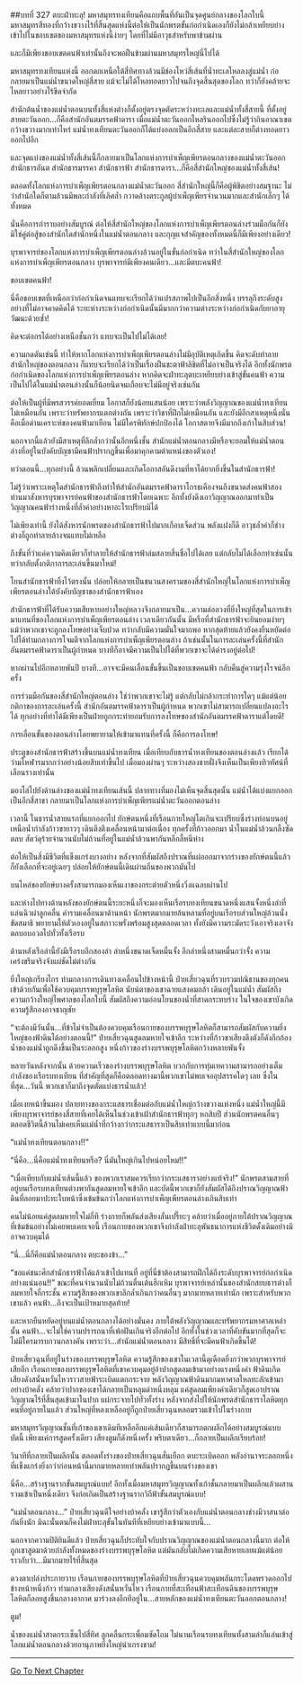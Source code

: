 ##บทที่ 327 ตบะฝ่าทะลุ!
มหาสมุทรทงเทียนคือแถบพื้นที่อันเป็นจุดศูนย์กลางของโลกใบนี้ มหาสมุทรสีทองที่กว้างขวางไร้ที่สิ้นสุดแห่งนี้ต่อให้เป็นนักพรตขั้นก่อกำเนิดเองก็ยังไม่กล้าเหยียบย่างเข้าไปในขอบเขตของมหาสมุทรแห่งนี้ง่ายๆ โดยที่ไม่มีอาวุธสำหรับพาข้ามผ่าน

และก็มีเพียงขอบเขตคนฟ้าเท่านั้นถึงจะพอฝืนข้ามผ่านมหาสมุทรใหญ่นี่ไปได้

มหาสมุทรทงเทียนแห่งนี้ ออกตกเหนือใต้สี่ทิศทางล้วนมีช่องโหว่สี่เส้นที่น้ำทะเลไหลลงสู่แม่น้ำ ก่อกลายมาเป็นแม่น้ำขนาดใหญ่สี่สาย แม้จะไม่ได้ไหลทอดยาวไปจนถึงจุดสิ้นสุดของโลก ทว่าก็ยังคล้ายจะไหลยาวอย่างไร้ขีดจำกัด

สำนักต้นน้ำของแม่น้ำตอนบนทั้งสี่แห่งต่างก็ตั้งอยู่ตรงจุดตัดระหว่างทะเลและแม่น้ำทั้งสี่สายนี้ ที่ตั้งอยู่สายตะวันออก...ก็คือสำนักอันตมรรคฟ้าดารา เมื่อแม่น้ำตะวันออกไหลรินออกไปซึ่งไม่รู้ว่ากินอาณาเขตกว้างขวางมากเท่าไหร่ แม่น้ำทงเทียนตะวันออกก็ได้แบ่งออกเป็นอีกสี่สาย และแต่ละสายก็ต่างทอดยาวออกไปอีก

และจุดแบ่งของแม่น้ำทั้งสี่เส้นนี้ก็กลายมาเป็นโลกแห่งการบำเพ็ญเพียรตอนกลางของแม่น้ำตะวันออก สำนักธารอันต สำนักธารมรรคา สำนักธารฟ้า สำนักธารดารา...ก็คือสี่สำนักใหญ่ของแม่น้ำทั้งสี่เส้น!

ตลอดทั้งโลกแห่งการบำเพ็ญเพียรตอนกลางแม่น้ำตะวันออก สี่สำนักใหญ่นี้ก็คือผู้พิชิตอย่างสมฐานะ ไม่ว่าสำนักใดก็ตามล้วนมีพละกำลังที่เลิศล้ำ กวาดล้างตระกูลผู้บำเพ็ญเพียรจำนวนมากและสำนักเล็กๆ ได้ทั้งหมด

นั่นคือการกำราบอย่างสัมบูรณ์ ต่อให้สี่สำนักใหญ่ของโลกแห่งการบำเพ็ญเพียรตอนล่างร่วมมือกันก็ยังมิใช่คู่ต่อสู้ของสำนักใดสำนักหนึ่งในแม่น้ำตอนกลาง และกุญแจสำคัญของทั้งหมดนี้ก็มีเพียงอย่างเดียว!

บุรพาจารย์ของโลกแห่งการบำเพ็ญเพียรตอนล่างล้วนอยู่ในขั้นก่อกำเนิด ทว่าในสี่สำนักใหญ่ของโลกแห่งการบำเพ็ญเพียรตอนกลาง บุรพาจารย์มีเพียงคนเดียว...และมีตบะคนฟ้า!

ขอบเขตคนฟ้า!

นี่คือขอบเขตที่เหนือกว่าก่อกำเนิดจนแทบจะเรียกได้ว่าแปรสภาพไปเป็นอีกสิ่งหนึ่ง บรรลุถึงระดับสูงอย่างที่ไม่อาจคาดคิดได้ ระยะห่างระหว่างก่อกำเนิดนั้นมีมากกว่าความต่างระหว่างก่อกำเนิดกับยาอายุวัฒนะด้วยซ้ำ!

คิดจะต่อกรได้อย่างเหนือชั้นกว่า แทบจะเป็นไปไม่ได้เลย!

ความกดดันเช่นนี้ ทำให้หากโลกแห่งการบำเพ็ญเพียรตอนล่างไม่มีอุบัติเหตุเกิดขึ้น คิดจะดับทำลายสำนักใหญ่ของตอนกลาง ก็แทบจะเรียกได้ว่าเป็นเรื่องฝืนชะตาฟ้าลิขิตที่ไม่อาจเป็นจริงได้ อีกทั้งนักพรตก่อกำเนิดของโลกแห่งการบำเพ็ญเพียรตอนล่าง หากคิดจะฝ่าทะลุตบะเหยียบย่างเข้าสู่ขั้นคนฟ้า ความเป็นไปได้ในแม่น้ำตอนล่างนั้นก็น้อยนิดจนเกือบจะไม่มีอยู่จริงเช่นกัน

ต่อให้เป็นผู้ที่มีพรสวรรค์ยอดเยี่ยม โอกาสก็ยังน้อยแสนน้อย เพราะว่าพลังวิญญาณของแม่น้ำทงเทียนไม่เหมือนกัน เพราะว่าทรัพยากรแตกต่างกัน เพราะว่าวิชาที่ฝึกไม่เหมือนกัน และยังมีอีกสาเหตุหนึ่งนั่นคือเมื่อด่านเคราะห์ของคนฟ้ามาเยือน ไม่มีใครพิทักษ์ปกป้องได้ โอกาสตายจึงมีมากถึงเก้าในสิบส่วน!

นอกจากนี้แล้วยังมีสาเหตุที่ลึกล้ำกว่านั้นอีกหนึ่งชั้น สำนักแม่น้ำตอนกลางมีหรือจะยอมให้แม่น้ำตอนล่างที่อยู่ในบังคับบัญชามีคนฟ้าปรากฏขึ้นเพื่อมาคุกคามตำแหน่งของตัวเอง!

ทว่าตอนนี้...ทุกอย่างนี้ ล้วนพลิกเปลี่ยนและเกิดโอกาสอันดีงามที่หาได้ยากยิ่งขึ้นในสำนักธารฟ้า!

ไม่รู้ว่าเพราะเหตุใดสำนักธารฟ้าถึงทำให้สำนักอันตมรรคฟ้าดาราโกรธเคืองจนถึงขนาดส่งคนฟ้าสองท่านมาสังหารบุรพาจารย์คนฟ้าของสำนักธารฟ้าโดยเฉพาะ อีกทั้งยังดึงเอาวิญญาณออกมาทำเป็นวิญญาณคนฟ้าร่างหนึ่งที่ล้ำค่าอย่างหาอะไรเปรียบมิได้

ไม่เพียงเท่านี้ ยังได้สังหารนักพรตของสำนักธารฟ้าไปมากเกือบเจ็ดส่วน พลังแฝงก็ดี อาวุธล้ำค่าก็ช่าง ต่างก็ถูกทำลายล้างจนแทบไม่เหลือ

ถึงขั้นที่ว่าแค่ความคิดเดียวก็ทำลายให้สำนักธารฟ้าล่มสลายสิ้นชื่อไปได้เลย แต่กลับไม่ได้เลือกทำเช่นนั้น ทว่ากลับตั้งกติกาการละเล่นขึ้นมาใหม่!

โยนสำนักธารฟ้าทิ้งไว้ตรงนั้น ปล่อยให้กลายเป็นชนวนสงครามของสี่สำนักใหญ่ในโลกแห่งการบำเพ็ญเพียรตอนล่างใต้บังคับบัญชาของสำนักธารฟ้าเอง

สำนักธารฟ้าที่ได้รับความเสียหายอย่างใหญ่หลวงจึงกลายมาเป็น...ความล่อลวงที่ยิ่งใหญ่ที่สุดในการเข้ามาแทนที่ของโลกแห่งการบำเพ็ญเพียรตอนล่าง เวลาเดียวกันนั้น มีหรือที่สำนักธารฟ้าจะยินยอมง่ายๆ แม้ว่าพวกเขาจะถูกลงโทษอย่างเจ็บปวด ทว่ากลับมีความมั่นใจมากพอ หากสุดท้ายแล้วยังคงยืนหยัดต่อไปได้ท่ามกลางการโจมตีจากโลกแห่งการบำเพ็ญเพียรตอนล่าง ถ้าเช่นนั้นในการละเล่นครั้งนี้ที่สำนักอันตมรรคฟ้าดาราเป็นผู้กำหนด บางทีก็อาจมีความเป็นไปได้ที่พวกเขาจะได้ดำรงอยู่ต่อไป!

หากผ่านไปอีกหลายพันปี บางที...อาจจะมีคนเลื่อนขั้นขึ้นเป็นขอบเขตคนฟ้า กลับคืนสู่ความรุ่งโรจน์อีกครั้ง

การร่วมมือกันของสี่สำนักใหญ่ตอนล่าง ใช่ว่าพวกเขาจะไม่รู้ แต่กลับไม่กล้ากระทำการใดๆ แม้แต่น้อย กติกาของการละเล่นครั้งนี้ สำนักอันตมรรคฟ้าดาราเป็นผู้กำหนด พวกเขาไม่สามารถเปลี่ยนแปลงอะไรได้ ทุกอย่างที่ทำได้มีเพียงเป็นฝ่ายถูกกระทำยอมรับการลงโทษของสำนักอันตมรรคฟ้าดาราแต่โดยดี!

การเลื่อนขั้นของตอนล่างโดยพยายามให้เข้ามาแทนที่ครั้งนี้ ก็คือการลงโทษ!

ประตูของสำนักธารฟ้าสร้างขึ้นบนแม่น้ำทงเทียน เมื่อเทียบกับธารน้ำทงเทียนของตอนล่างแล้ว เรียกได้ว่ามโหฬารมากกว่าอย่างน้อยสิบเท่าขึ้นไป เมื่อมองผ่านๆ ระหว่างสองชายฝั่งจึงเห็นเป็นเพียงทิวทัศน์ที่เลือนรางเท่านั้น

มองไล่ไปยังด้านล่างของแม่น้ำทงเทียนเส้นนี้ ปลายทางที่มองไม่เห็นจุดสิ้นสุดนั้น แม่น้ำได้แบ่งแยกออกเป็นอีกสี่สาขา กลายมาเป็นโลกแห่งการบำเพ็ญเพียรแม่น้ำตะวันออกตอนล่าง

เวลานี้ ในธารน้ำสายแรกที่แยกออกไป ยักษ์ตนหนึ่งที่เรือนกายใหญ่โตเกินจะเปรียบซึ่งร่างท่อนบนอยู่เหนือน้ำกำลังก้าวขายาวๆ เดินตึงตึงเคลื่อนหน้ามาต่อเนื่อง ทุกครั้งที่ก้าวออกมา น้ำในแม่น้ำล้วนกลิ้งซัดตลบ สัตว์ดุร้ายจำนวนนับไม่ถ้วนที่อยู่ในแม่น้ำล้วนพากันหลีกลี้หนีห่าง

ต่อให้เป็นสิ่งมีชีวิตที่แข็งแกร่งบางอย่าง หลังจากที่สัมผัสถึงปราณที่แผ่ออกมาจากร่างของยักษ์ตนนี้แล้วก็ยังเลือกที่จะอยู่เฉยๆ ปล่อยให้ยักษ์ตนนี้เดินผ่านถิ่นของพวกมันไป

บนไหล่ของยักษ์บางครั้งสามารถมองเห็นเงาของกระต่ายตัวหนึ่งวิ่งแฉลบผ่านไป

และห่างไปทางด้านหลังของยักษ์ตนนี้ระยะหนึ่งก็จะมองเห็นเรือรบทงเทียนขนาดหนึ่งแสนจั้งหนึ่งลำที่แล่นฉิวผ่าลูกคลื่น คำรามเคลื่อนมาด้านหน้า นักพรตมากมายล้นหลามที่อยู่บนเรือรบส่วนใหญ่ล้วนนั่งขัดสมาธิ พยายามให้ตัวเองอยู่ในสภาวะพรั่งพร้อมสูงสุดตลอดเวลา ทั้งยังมีความระมัดระวังเอาจริงเอาจังตลบอบอวลไปทั่วทั้งเรือรบ

ด้านหลังเรือลำนี้ยังมีเรือรบอีกสองลำ ลำหนึ่งขนาดเจ็ดหมื่นจั้ง อีกลำหนึ่งสามหมื่นกว่าจั้ง ความเคร่งขรึมจริงจังแผ่ชัดไม่ต่างกัน

ยิ่งใหญ่เกรียงไกร ท่ามกลางการเดินทางเคลื่อนไปข้างหน้านี้ ป๋ายเสี่ยวฉุนที่รวบรวมปณิธานของทุกคนเข้าด้วยกันเพื่อใช้ควบคุมบรรพบุรุษโลหิต นัยน์ตาของเขาฉายแสงคมกล้า เดินอยู่ในแม่น้ำ สัมผัสถึงความกว้างใหญ่ไพศาลของโลกใบนี้ สัมผัสถึงความอ่อนโยนของน้ำที่สาดกระทบร่าง ในใจของเขาบังเกิดความรู้สึกองอาจชาญชัย

“จะต้องมีวันนั้น...ที่ข้าไม่จำเป็นต้องควบคุมเรือนกายของบรรพบุรุษโลหิตก็สามารถสัมผัสกับความยิ่งใหญ่ของฟ้าดินได้อย่างตอนนี้!” ป๋ายเสี่ยวฉุนสูดลมหายใจเข้าลึก ระหว่างที่ก้าวขาเสียงตึงตังก็ดังกึกก้อง น้ำของแม่น้ำถูกดึงขึ้นเป็นระลอกสูง หนึ่งก้าวของร่างบรรพบุรุษโลหิตกว้างหลายพันจั้ง

หลายวันหลังจากนั้น ด้วยความเร็วของร่างบรรพบุรุษโลหิต บวกกับการทุ่มเทความสามารถอย่างเต็มกำลังของเรือรบทงเทียน ที่สำคัญที่สุดก็คือตลอดทางมานี้พวกเขาไม่พบเจออุปสรรคใดๆ เลย ซึ่งในที่สุด...วันนี้ พวกเขาก็มาถึงจุดตัดแบ่งธารน้ำแล้ว!

เมื่อเงยหน้าขึ้นมอง ปลายทางของกระแสธารเชื่อมต่อกับแม่น้ำใหญ่กว้างขวางแห่งหนึ่ง แม่น้ำใหญ่นี้มีเพียงบุรพาจารย์ของสี่สายที่เคยได้เห็นในช่วงเข้าเฝ้าสำนักธารฟ้าทุกๆ หกสิบปี ส่วนนักพรตคนอื่นๆ ตลอดชีวิตนี้ล้วนไม่เคยเห็นแม่น้ำที่กว้างกว่ากระแสธาราเป็นสิบเท่าแบบนี้มาก่อน

“แม่น้ำทงเทียนตอนกลาง!!”

“นี่คือ...นี่คือแม่น้ำทงเทียนหรือ? นี่มันใหญ่เกินไปหน่อยไหม!!”

“เมื่อเทียบกับแม่น้ำเส้นนี้แล้ว ของพวกเราสมควรเรียกว่ากระแสธาราอย่างแท้จริง!” นักพรตสามสายที่อยู่บนเรือรบทงเทียนต่างพากันสูดลมหายใจเข้าลึก และบัดนี้พวกเขาก็ยังสัมผัสได้ถึงปราณวิญญาณฟ้าดินที่ลอยมาปะทะใบหน้าซึ่งเข้มข้นกว่าโลกแห่งการบำเพ็ญเพียรตอนล่างเกินสิบเท่า

คนไม่น้อยแค่สูดลมหายใจไม่กี่ที ร่างกายก็พลันส่งเสียงลั่นเปรี๊ยะๆ คล้ายว่าเมื่ออยู่ภายใต้ปราณวิญญาณที่เข้มข้นอย่างไม่เคยพบเคยเจอนี้ เรือนกายของพวกเขาจึงกำลังฝ่าทะลุพันธนาการแห่งชีวิตดั้งเดิมอย่างมิอาจควบคุมได้

“นี่...นี่ก็คือแม่น้ำตอนกลาง ตบะของข้า...”

“ขอแค่ชนะศึกสำนักธารฟ้าได้แล้วเข้าไปแทนที่ อยู่ที่นี่ข้าต้องสามารถฝึกได้ถึงระดับบุรพาจารย์ก่อกำเนิดอย่างแน่นอน!!” ขณะที่คนจำนวนนับไม่ถ้วนตื่นเต้นฮึกเหิม บุรพาจารย์เหล่านั้นของสำนักสยบธารต่างก็ลมหายใจถี่กระชั้น ความรู้สึกของพวกเขาลึกล้ำเกินกว่าคนอื่นๆ มากมายหลายเท่านัก เพราะสำหรับพวกเขาแล้ว คนฟ้า...ถึงจะเป็นเป้าหมายสุดท้าย!

และหากยืนหยัดอยู่บนแม่น้ำตอนกลางได้อย่างมั่นคง ภายใต้พลังวิญญาณและทรัพยากรมหาศาลเหล่านั้น คนฟ้า...จะไม่ใช่ความปรารถนาที่เพ้อฝันเกินจริงอีกต่อไป อีกทั้งในช่วงเวลาที่คับขันมากที่สุดก็จะไม่มีใครมารบกวนกลางคัน เพราะว่า...สำนักแม่น้ำตอนกลาง มีสิทธิ์ที่จะมีคนฟ้าเกิดขึ้นได้!

ป๋ายเสี่ยวฉุนที่อยู่ในร่างของบรรพบุรุษโลหิต ความรู้สึกของเขาในเวลานี้ดุเดือดยิ่งกว่าพวกบุรพาจารย์เสียอีก เรือนกายของบรรพบุรุษโลหิตที่เขาควบคุมอยู่อ้าปากสูดลมเข้ามาอย่างแรงหนึ่งคำ ฟ้าดินเกิดเสียงดังสนั่นหวั่นไหวราวสายฟ้าระเบิดแตกกระจาย พลังวิญญาณฟ้าดินมากมหาศาลไหลทะลักเข้ามาอย่างบ้าคลั่ง คล้ายว่าปากของเขาได้กลายเป็นหลุมดำหนึ่งหลุม แค่สูดลมเพียงคำเดียวก็สูดเอาปราณวิญญาณไร้ที่สิ้นสุดเข้ามาในปาก แผ่กระจายไปทั่วทั้งร่าง หลังจากส่งไปให้นักพรตสำนักธาราโลหิตทุกคนที่อยู่ภายในแล้ว ส่วนใหญ่ที่หลงเหลืออยู่ก็ถูกป๋ายเสี่ยวฉุนหลอมรวมเข้าไปในร่างกาย

มหาสมุทรวิญญาณชั้นที่เก้าของเขาเดิมทีเหลืออีกแค่เส้นเดียวก็สามารถตกผลึกได้อย่างสมบูรณ์แบบ บัดนี้ เพียงแค่การสูดครั้งเดียว เสียงตูมก็ดังหนึ่งครั้ง พริบตาเดียว...ก็กลายเป็นผลึกเรียบร้อย!

วินาทีที่กลายเป็นผลึกนั้น ตลอดทั้งร่างของป๋ายเสี่ยวฉุนสั่นเยือก ตบะระเบิดออก พลังอำนาจระลอกหนึ่งที่แข็งแกร่งยิ่งกว่าก่อนหน้านี้มากมายหลายเท่าพลันปรากฏขึ้นบนร่างของเขา

นี่คือ...สร้างฐานรากขั้นสมบูรณ์แบบ! อีกทั้งเมื่อมหาสมุทรวิญญาณทั้งเก้าชั้นกลายมาเป็นผลึกแล้วผสานรวมเข้าเป็นหนึ่งเดียว จึงก่อเกิดเป็นสร้างฐานรากวิถีฟ้าขั้นสมบูรณ์แบบ!

“แม่น้ำตอนกลาง...” ป๋ายเสี่ยวฉุนดีใจอย่างบ้าคลั่ง เขารู้สึกว่าตัวเองกับแม่น้ำตอนกลางช่างมีวาสนาต่อกันยิ่งนัก มิฉะนั้นตนก็คงไม่ฝ่าทะลุขั้นในทันทีที่เหยียบย่างเข้ามาแบบนี้...

นอกจากความปิติยินดีแล้ว ป๋ายเสี่ยวฉุนก็ประทับใจกับปราณวิญญาณของแม่น้ำตอนกลางนี้มาก ต่อให้ถูกเขาสูดมาด้วยกำลังทั้งหมดของร่างบรรพบุรุษโลหิต แต่มันกลับไม่เกิดความเสียหายเลยแม้แต่น้อย ราวกับว่า...มีมากมายไร้ที่สิ้นสุด

ดวงตาเปล่งประกายวาบ เรือนกายของบรรพบุรุษโลหิตที่ป๋ายเสี่ยวฉุนควบคุมพลันกระโดดพรวดออกไปข้างหน้าหนึ่งก้าว ท่ามกลางเสียงดังสนั่นหวั่นไหว เรือนกายที่สะเทือนฟ้าสะเทือนดินของบรรพบุรุษโลหิตก็ลอยสูงขึ้นกลางอากาศ มาร่วงลงอีกทีอยู่ใน...สายหลักของแม่น้ำทงเทียนตะวันออกตอนกลาง!

ตูม!

น้ำของแม่น้ำสาดกระเซ็นไปสี่ทิศ ลูกคลื่นกระเพื่อมซัดโถม ไม่นานเรือนรบทงเทียนทั้งสามลำก็แล่นเข้าสู่โลกแม่น้ำตอนกลางด้วยอานุภาพยิ่งใหญ่น่าเกรงขาม!

------


[Go To Next Chapter]( ./2.md)